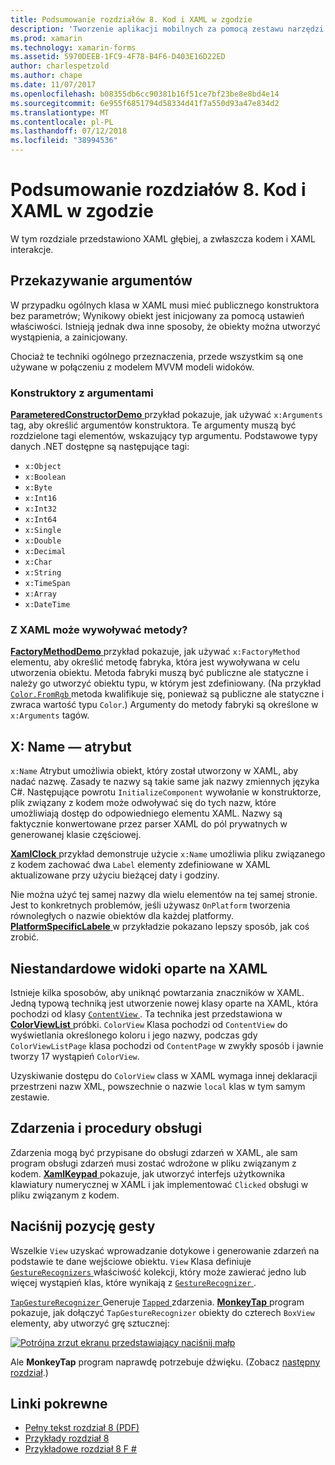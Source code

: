 ```yaml
---
title: Podsumowanie rozdziałów 8. Kod i XAML w zgodzie
description: 'Tworzenie aplikacji mobilnych za pomocą zestawu narzędzi Xamarin.Forms: Podsumowanie rozdziału 8. Kod i XAML w zgodzie'
ms.prod: xamarin
ms.technology: xamarin-forms
ms.assetid: 5970DEEB-1FC9-4F78-B4F6-D403E16D22ED
author: charlespetzold
ms.author: chape
ms.date: 11/07/2017
ms.openlocfilehash: b08355db6cc90381b16f51ce7bf23be8e8bd4e14
ms.sourcegitcommit: 6e955f6851794d58334d41f7a550d93a47e834d2
ms.translationtype: MT
ms.contentlocale: pl-PL
ms.lasthandoff: 07/12/2018
ms.locfileid: "38994536"
---
```

# <a name="summary-of-chapter-8-code-and-xaml-in-harmony"></a>Podsumowanie rozdziałów 8. Kod i XAML w zgodzie

W tym rozdziale przedstawiono XAML głębiej, a zwłaszcza kodem i XAML interakcje.

## <a name="passing-arguments"></a>Przekazywanie argumentów

W przypadku ogólnych klasa w XAML musi mieć publicznego konstruktora bez parametrów; Wynikowy obiekt jest inicjowany za pomocą ustawień właściwości. Istnieją jednak dwa inne sposoby, że obiekty można utworzyć wystąpienia, a zainicjowany.

Chociaż te techniki ogólnego przeznaczenia, przede wszystkim są one używane w połączeniu z modelem MVVM modeli widoków.

### <a name="constructors-with-arguments"></a>Konstruktory z argumentami

[ **ParameteredConstructorDemo** ](https://github.com/xamarin/xamarin-forms-book-samples/tree/master/Chapter08/ParameteredConstructorDemo) przykład pokazuje, jak używać `x:Arguments` tag, aby określić argumentów konstruktora. Te argumenty muszą być rozdzielone tagi elementów, wskazujący typ argumentu. Podstawowe typy danych .NET dostępne są następujące tagi:

- `x:Object`
- `x:Boolean`
- `x:Byte`
- `x:Int16`
- `x:Int32`
- `x:Int64`
- `x:Single`
- `x:Double`
- `x:Decimal`
- `x:Char`
- `x:String`
- `x:TimeSpan`
- `x:Array`
- `x:DateTime`

### <a name="can-i-call-methods-from-xaml"></a>Z XAML może wywoływać metody?

[ **FactoryMethodDemo** ](https://github.com/xamarin/xamarin-forms-book-samples/tree/master/Chapter08/FactoryMethodDemo) przykład pokazuje, jak używać `x:FactoryMethod` elementu, aby określić metodę fabryka, która jest wywoływana w celu utworzenia obiektu. Metoda fabryki muszą być publiczne ale statyczne i należy go utworzyć obiektu typu, w którym jest zdefiniowany. (Na przykład [ `Color.FromRgb` ](xref:Xamarin.Forms.Color.FromRgb(System.Double,System.Double,System.Double)) metoda kwalifikuje się, ponieważ są publiczne ale statyczne i zwraca wartość typu `Color`.) Argumenty do metody fabryki są określone w `x:Arguments` tagów.

## <a name="the-xname-attribute"></a>X: Name — atrybut

`x:Name` Atrybut umożliwia obiekt, który został utworzony w XAML, aby nadać nazwę. Zasady te nazwy są takie same jak nazwy zmiennych języka C#. Następujące powrotu `InitializeComponent` wywołanie w konstruktorze, plik związany z kodem może odwoływać się do tych nazw, które umożliwiają dostęp do odpowiedniego elementu XAML. Nazwy są faktycznie konwertowane przez parser XAML do pól prywatnych w generowanej klasie częściowej.

[ **XamlClock** ](https://github.com/xamarin/xamarin-forms-book-samples/tree/master/Chapter08/XamlClock) przykład demonstruje użycie `x:Name` umożliwia pliku związanego z kodem zachować dwa `Label` elementy zdefiniowane w XAML aktualizowane przy użyciu bieżącej daty i godziny.

Nie można użyć tej samej nazwy dla wielu elementów na tej samej stronie. Jest to konkretnych problemów, jeśli używasz `OnPlatform` tworzenia równoległych o nazwie obiektów dla każdej platformy. [ **PlatformSpecificLabele** ](https://github.com/xamarin/xamarin-forms-book-samples/tree/master/Chapter08/PlatformSpecificLabels) w przykładzie pokazano lepszy sposób, jak coś zrobić.

## <a name="custom-xaml-based-views"></a>Niestandardowe widoki oparte na XAML

Istnieje kilka sposobów, aby uniknąć powtarzania znaczników w XAML. Jedną typową techniką jest utworzenie nowej klasy oparte na XAML, która pochodzi od klasy [ `ContentView` ](xref:Xamarin.Forms.ContentView). Ta technika jest przedstawiona w [ **ColorViewList** ](https://github.com/xamarin/xamarin-forms-book-samples/tree/master/Chapter08/ColorViewList) próbki. `ColorView` Klasa pochodzi od `ContentView` do wyświetlania określonego koloru i jego nazwy, podczas gdy `ColorViewListPage` klasa pochodzi od `ContentPage` w zwykły sposób i jawnie tworzy 17 wystąpień `ColorView`.

Uzyskiwanie dostępu do `ColorView` class w XAML wymaga innej deklaracji przestrzeni nazw XML, powszechnie o nazwie `local` klas w tym samym zestawie.

## <a name="events-and-handlers"></a>Zdarzenia i procedury obsługi

Zdarzenia mogą być przypisane do obsługi zdarzeń w XAML, ale sam program obsługi zdarzeń musi zostać wdrożone w pliku związanym z kodem. [ **XamlKeypad** ](https://github.com/xamarin/xamarin-forms-book-samples/tree/master/Chapter08/XamlKeypad) pokazuje, jak utworzyć interfejs użytkownika klawiatury numerycznej w XAML i jak implementować `Clicked` obsługi w pliku związanym z kodem.

## <a name="tap-gestures"></a>Naciśnij pozycję gesty

Wszelkie `View` uzyskać wprowadzanie dotykowe i generowanie zdarzeń na podstawie te dane wejściowe obiektu. `View` Klasa definiuje [ `GestureRecognizers` ](xref:Xamarin.Forms.View.GestureRecognizers) właściwość kolekcji, który może zawierać jedno lub więcej wystąpień klas, które wynikają z [ `GestureRecognizer` ](xref:Xamarin.Forms.GestureRecognizer).

[ `TapGestureRecognizer` ](xref:Xamarin.Forms.TapGestureRecognizer) Generuje [ `Tapped` ](xref:Xamarin.Forms.TapGestureRecognizer.Tapped) zdarzenia. [ **MonkeyTap** ](https://github.com/xamarin/xamarin-forms-book-samples/tree/master/Chapter08/MonkeyTap) program pokazuje, jak dołączyć `TapGestureRecognizer` obiekty do czterech `BoxView` elementy, aby utworzyć grę sztucznej:

[![Potrójna zrzut ekranu przedstawiający naciśnij małp](images/ch08fg07-small.png "gry imitacja")](images/ch08fg07-large.png#lightbox "imitacja gry")

Ale **MonkeyTap** program naprawdę potrzebuje dźwięku. (Zobacz [następny rozdział](chapter09.md).)



## <a name="related-links"></a>Linki pokrewne

- [Pełny tekst rozdział 8 (PDF)](https://download.xamarin.com/developer/xamarin-forms-book/XamarinFormsBook-Ch08-Apr2016.pdf)
- [Przykłady rozdział 8](https://github.com/xamarin/xamarin-forms-book-samples/tree/master/Chapter08)
- [Przykładowe rozdział 8 F #](https://github.com/xamarin/xamarin-forms-book-samples/tree/master/Chapter08/FS/XamlKeypad)
